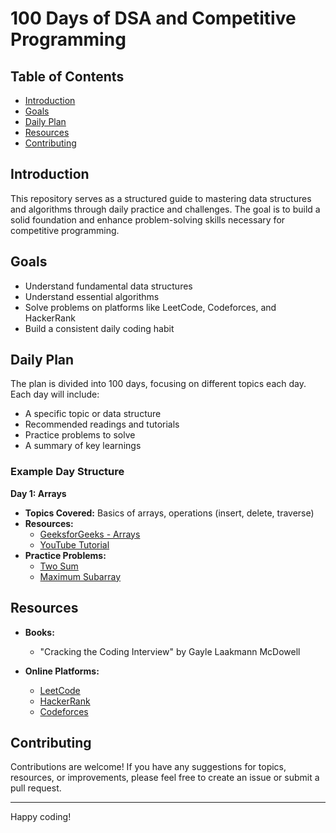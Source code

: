 # 100 Days of DSA and Competitive Programming

## Table of Contents

- [Introduction](#introduction)
- [Goals](#goals)
- [Daily Plan](#daily-plan)
- [Resources](#resources)
- [Contributing](#contributing)


## Introduction

This repository serves as a structured guide to mastering data structures and algorithms through daily practice and challenges. The goal is to build a solid foundation and enhance problem-solving skills necessary for competitive programming.

## Goals

- Understand fundamental data structures 
- Understand essential algorithms 
- Solve problems on platforms like LeetCode, Codeforces, and HackerRank
- Build a consistent daily coding habit

## Daily Plan

The plan is divided into 100 days, focusing on different topics each day. Each day will include:

- A specific topic or data structure
- Recommended readings and tutorials
- Practice problems to solve
- A summary of key learnings

### Example Day Structure

**Day 1: Arrays**
- **Topics Covered:** Basics of arrays, operations (insert, delete, traverse)
- **Resources:** 
  - [GeeksforGeeks - Arrays](https://www.geeksforgeeks.org/arrays-in-c-cpp/)
  - [YouTube Tutorial](https://www.youtube.com/watch?v=some_video_link)
- **Practice Problems:**
  - [Two Sum](https://leetcode.com/problems/two-sum/)
  - [Maximum Subarray](https://leetcode.com/problems/maximum-subarray/)

## Resources

- **Books:**
  - "Cracking the Coding Interview" by Gayle Laakmann McDowell

- **Online Platforms:**
  - [LeetCode](https://leetcode.com/)
  - [HackerRank](https://www.hackerrank.com/)
  - [Codeforces](https://codeforces.com/)

## Contributing

Contributions are welcome! If you have any suggestions for topics, resources, or improvements, please feel free to create an issue or submit a pull request.


---

Happy coding! 
